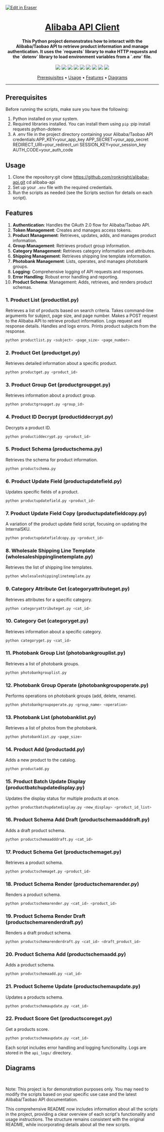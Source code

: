 <p><a target="_blank" href="https://app.eraser.io/workspace/Myn74V7c2RK4JrPk9V2j" id="edit-in-eraser-github-link"><img alt="Edit in Eraser" src="https://firebasestorage.googleapis.com/v0/b/second-petal-295822.appspot.com/o/images%2Fgithub%2FOpen%20in%20Eraser.svg?alt=media&amp;token=968381c8-a7e7-472a-8ed6-4a6626da5501"></a></p>

<h1 align="center"><a href="https://github.com/ronknight/alibaba-api">Alibaba API Client</a></h1>
<h4 align="center">This Python project demonstrates how to interact with the Alibaba/Taobao API to retrieve product information and manage authentication. It uses the `requests` library to make HTTP requests and the `dotenv` library to load environment variables from a `.env` file.</h4>

<p align="center">
<a href="https://twitter.com/PinoyITSolution"><img src="https://img.shields.io/twitter/follow/PinoyITSolution?style=social"></a>
<a href="https://github.com/ronknight?tab=followers"><img src="https://img.shields.io/github/followers/ronknight?style=social"></a>
<a href="https://github.com/ronknight/ronknight/stargazers"><img src="https://img.shields.io/github/stars/BEPb/BEPb.svg?logo=github"></a>
<a href="https://github.com/ronknight/ronknight/network/members"><img src="https://img.shields.io/github/forks/BEPb/BEPb.svg?color=blue&logo=github"></a>
<a href="https://youtube.com/@PinoyITSolution"><img src="https://img.shields.io/youtube/channel/subscribers/UCeoETAlg3skyMcQPqr97omg"></a>
<a href="https://github.com/ronknight/alibaba-api/issues"><img src="https://img.shields.io/badge/contributions-welcome-brightgreen.svg?style=flat"></a>
<a href="https://github.com/ronknight/alibaba-api/blob/master/LICENSE"><img src="https://img.shields.io/badge/License-MIT-yellow.svg"></a>
<a href="#"><img src="https://img.shields.io/badge/Made%20with-Python-1f425f.svg"></a>
<a href="https://github.com/ronknight"><img src="https://img.shields.io/badge/Made%20with%20%F0%9F%A4%8D%20by%20-%20Ronknight%20-%20red"></a>
</p>

<p align="center">
  <a href="#prerequisites">Prerequisites</a> •
  <a href="#usage">Usage</a> •
  <a href="#features">Features</a> •
  <a href="#diagrams">Diagrams</a>
</p>

---

## Prerequisites
Before running the scripts, make sure you have the following:

1. Python installed on your system.
2. Required libraries installed. You can install them using `pip` :pip install requests python-dotenv
3. A .env file in the project directory containing your Alibaba/Taobao API credentials:APP_KEY=your_app_key
APP_SECRET=your_app_secret
REDIRECT_URI=your_redirect_uri
SESSION_KEY=your_session_key
AUTH_CODE=your_auth_code

## Usage
1. Clone the repository:git clone https://github.com/ronknight/alibaba-api.git
cd alibaba-api
2. Set up your `.env`  file with the required credentials.
3. Run the scripts as needed (see the Scripts section for details on each script).

## Features
1. **Authentication**: Handles the OAuth 2.0 flow for Alibaba/Taobao API.
2. **Token Management**: Creates and manages access tokens.
3. **Product Management**: Retrieves, updates, adds, and manages product information.
4. **Group Management**: Retrieves product group information.
5. **Category Management**: Retrieves category information and attributes.
6. **Shipping Management**: Retrieves shipping line template information.
7. **Photobank Management**: Lists, operates, and manages photobank groups.
8. **Logging**: Comprehensive logging of API requests and responses.
9. **Error Handling**: Robust error handling and reporting.
10. **Product Schema**: Management: Adds, retrieves, and renders product schemas.

### 1. Product List (productlist.py)
Retrieves a list of products based on search criteria. Takes command-line arguments for subject, page size, and page number. Makes a POST request to the Alibaba API to retrieve product information. Logs request and response details. Handles and logs errors. Prints product subjects from the response.

```bash
python productlist.py <subject> <page_size> <page_number>
```
### 2. Product Get (productget.py)
Retrieves detailed information about a specific product.

```bash
python productget.py <product_id>
```
### 3. Product Group Get (productgroupget.py)
Retrieves information about a product group.

```bash
python productgroupget.py <group_id>
```
### 4. Product ID Decrypt (productiddecrypt.py)
Decrypts a product ID.

```bash
python productiddecrypt.py <product_id>
```
### 5. Product Schema (productschema.py)
Retrieves the schema for product information.

```bash
python productschema.py
```
### 6. Product Update Field (productupdatefield.py)
Updates specific fields of a product.

```bash
python productupdatefield.py <product_id>
```
### 7. Product Update Field Copy (productupdatefieldcopy.py)
A variation of the product update field script, focusing on updating the InternalSKU.

```bash
python productupdatefieldcopy.py <product_id>
```
### 8. Wholesale Shipping Line Template (wholesaleshippinglinetemplate.py)
Retrieves the list of shipping line templates.

```bash
python wholesaleshippinglinetemplate.py
```
### 9. Category Attribute Get (categoryattributeget.py)
Retrieves attributes for a specific category.

```bash
python categoryattributeget.py <cat_id>
```
### 10. Category Get (categoryget.py)
Retrieves information about a specific category.

```bash
python categoryget.py <cat_id>
```
### 11. Photobank Group List (photobankgrouplist.py)
Retrieves a list of photobank groups.

```bash
python photobankgrouplist.py
```
### 12. Photobank Group Operate (photobankgroupoperate.py)
Performs operations on photobank groups (add, delete, rename).

```bash
python photobankgroupoperate.py <group_name> <operation>
```
### 13. Photobank List (photobanklist.py)
Retrieves a list of photos from the photobank.

```bash
python photobanklist.py <page_size>
```
### 14. Product Add (productadd.py)
Adds a new product to the catalog.

```bash
python productadd.py
```
### 15. Product Batch Update Display (productbatchupdatedisplay.py)
Updates the display status for multiple products at once.

```bash
python productbatchupdatedisplay.py <new_display> <product_id_list>
```
### 16. Product Schema Add Draft (productschemaadddraft.py)
Adds a draft product schema.

```bash
python productschemaadddraft.py <cat_id>
```

### 17. Product Schema Get (productschemaget.py)
Retrieves a product schema.

```bash
python productschemaget.py <product_id>
```

### 18. Product Schema Render (productschemarender.py)
Renders a product schema.

```bash
python productschemarender.py <cat_id> <product_id>
```

### 19. Product Schema Render Draft (productschemarenderdraft.py)
Renders a draft product schema.

```bash
python productschemarenderdraft.py <cat_id> <draft_product_id>
```

### 20. Product Schema Add (productschemaadd.py)
Adds a product schema.

```bash
python productschemaadd.py <cat_id>
```

### 21. Product Scheme Update (productschemaupdate.py)
Updates a products schema.

```bash
python productschemaupdate.py <cat_id> 
```

### 22. Product Score Get (productscoreget.py)
Get a products  score.

```bash
python productschemaupdate.py <cat_id> 
```

Each script includes error handling and logging functionality. Logs are stored in the `api_logs/` directory.

<!-- eraser-additional-content -->
## Diagrams
<!-- eraser-additional-files -->
<a href="/README-Alibaba API Client Architecture-1.eraserdiagram" data-element-id="f6_L4NLrps7uMfYCSculN"><img src="/.eraser/Myn74V7c2RK4JrPk9V2j___3Jivg2tjMecMlrHwbIVIBR8f7U03___---diagram----48afec3820aca91f6e05a19aff0cd382-Alibaba-API-Client-Architecture.png" alt="" data-element-id="f6_L4NLrps7uMfYCSculN" /></a>
<a href="/README-Alibaba API Client Interaction-2.eraserdiagram" data-element-id="Yf6aJmVxktkzt7wHNqWc7"><img src="/.eraser/Myn74V7c2RK4JrPk9V2j___3Jivg2tjMecMlrHwbIVIBR8f7U03___---diagram----aaffa2b1de5395a0d71d31d419f0bcef-Alibaba-API-Client-Interaction.png" alt="" data-element-id="Yf6aJmVxktkzt7wHNqWc7" /></a>
<a href="/README-Alibaba API Client Flowchart-3.eraserdiagram" data-element-id="JT3PX6weOeXQu_PBt509X"><img src="/.eraser/Myn74V7c2RK4JrPk9V2j___3Jivg2tjMecMlrHwbIVIBR8f7U03___---diagram----169864538c902ec23d1849297e93715e-Alibaba-API-Client-Flowchart.png" alt="" data-element-id="JT3PX6weOeXQu_PBt509X" /></a>
<!-- end-eraser-additional-files -->
<!-- end-eraser-additional-content -->
<!--- Eraser file: https://app.eraser.io/workspace/Myn74V7c2RK4JrPk9V2j --->

Note: This project is for demonstration purposes only. You may need to modify the scripts based on your specific use case and the latest Alibaba/Taobao API documentation.

This comprehensive README now includes information about all the scripts in the project, providing a clear overview of each script's functionality and usage instructions. The structure remains consistent with the original README, while incorporating details about all the new scripts.